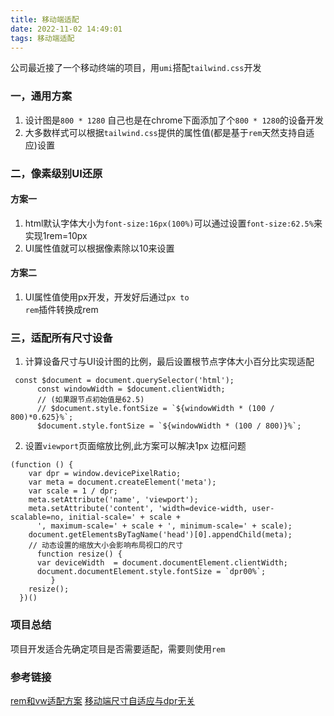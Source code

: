 ```yaml
---
title: 移动端适配
date: 2022-11-02 14:49:01
tags: 移动端适配
---
```


公司最近接了一个移动终端的项目，用<code>umi</code>搭配<code>tailwind.css</code>开发
### 一，通用方案
1. 设计图是<code>800 * 1280</code> 自己也是在chrome下面添加了个<code>800 * 1280</code>的设备开发
2. 大多数样式可以根据<code>tailwind.css</code>提供的属性值(都是基于<code>rem</code>天然支持自适应)设置
### 二，像素级别UI还原
#### 方案一
1. html默认字体大小为<code>font-size:16px(100%)</code>可以通过设置<code>font-size:62.5%</code>来实现1rem=10px
2. UI属性值就可以根据像素除以10来设置
#### 方案二
1. UI属性值使用px开发，开发好后通过<code>px to rem</code>插件转换成rem
### 三，适配所有尺寸设备
1. 计算设备尺寸与UI设计图的比例，最后设置根节点字体大小百分比实现适配

```
 const $document = document.querySelector('html');
      const windowWidth = $document.clientWidth;
      // (如果跟节点初始值是62.5) 
      // $document.style.fontSize = `${windowWidth * (100 / 800)*0.625}%`;
      $document.style.fontSize = `${windowWidth * (100 / 800)}%`;

```
2. 设置<code>viewport</code>页面缩放比例,此方案可以解决1px 边框问题
```
(function () {
    var dpr = window.devicePixelRatio;
    var meta = document.createElement('meta');
    var scale = 1 / dpr;
    meta.setAttribute('name', 'viewport');
    meta.setAttribute('content', 'width=device-width, user-scalable=no, initial-scale=' + scale +
      ', maximum-scale=' + scale + ', minimum-scale=' + scale);
    document.getElementsByTagName('head')[0].appendChild(meta);
    // 动态设置的缩放大小会影响布局视口的尺寸
      function resize() {
      var deviceWidth  = document.documentElement.clientWidth;
      document.documentElement.style.fontSize = `dpr00%`;
         }
    resize();
  })()
```
### 项目总结
项目开发适合先确定项目是否需要适配，需要则使用<code>rem</code>

### 参考链接
[rem和vw适配方案](https://www.jianshu.com/p/5b54be9dc063)
[移动端尺寸自适应与dpr无关](https://juejin.cn/post/6844903629111951373)
